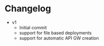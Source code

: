 # Changelog
* v1
  * Initial commit
  * support for file based deployments
  * support for automatic API GW creation